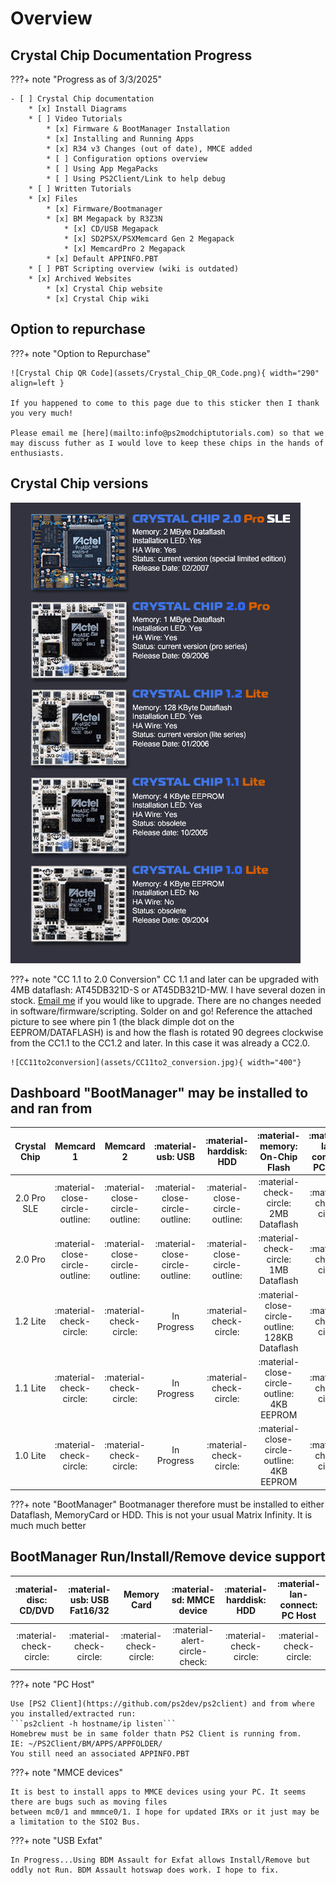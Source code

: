 # Overview

## Crystal Chip Documentation Progress
???+ note "Progress as of 3/3/2025"

    - [ ] Crystal Chip documentation
        * [x] Install Diagrams
        * [ ] Video Tutorials
            * [x] Firmware & BootManager Installation
            * [x] Installing and Running Apps
            * [x] R34 v3 Changes (out of date), MMCE added
            * [ ] Configuration options overview
            * [ ] Using App MegaPacks
            * [ ] Using PS2Client/Link to help debug
        * [ ] Written Tutorials
        * [x] Files
            * [x] Firmware/Bootmanager
            * [x] BM Megapack by R3Z3N
                * [x] CD/USB Megapack
                * [x] SD2PSX/PSXMemcard Gen 2 Megapack
                * [x] MemcardPro 2 Megapack
            * [x] Default APPINFO.PBT
        * [ ] PBT Scripting overview (wiki is outdated)
        * [x] Archived Websites
            * [x] Crystal Chip website
            * [x] Crystal Chip wiki

## Option to repurchase
???+ note "Option to Repurchase"

    ![Crystal Chip QR Code](assets/Crystal_Chip_QR_Code.png){ width="290" align=left }

    If you happened to come to this page due to this sticker then I thank you very much! 

    Please email me [here](mailto:info@ps2modchiptutorials.com) so that we may discuss futher as I would love to keep these chips in the hands of enthusiasts.


## Crystal Chip versions
    
![Crystal Chip Models](cc-site-backup/img/cc_hw_history.gif)

???+ note "CC 1.1 to 2.0 Conversion"
    CC 1.1 and later can be upgraded with 4MB dataflash: AT45DB321D-S or AT45DB321D-MW. I have several dozen in stock. [Email me](info@ps2modchiptutorials.com) if you would like to upgrade. There are no changes needed in software/firmware/scripting. Solder on and go! Reference the attached picture to see where pin 1 (the black dimple dot on the EEPROM/DATAFLASH) is and how the flash is rotated 90 degrees clockwise from the CC1.1 to the CC1.2 and later. In this case it was already a CC2.0.

    ![CC11to2conversion](assets/CC11to2_conversion.jpg){ width="400"}


## Dashboard "BootManager" may be installed to and ran from
| Crystal Chip | Memcard 1                       | Memcard 2                       | :material-usb: USB              | :material-harddisk: HDD          | :material-memory: On-Chip Flash                 | :material-lan-connect: PC Host |
| :----------: | :-----------------------------: | :-----------------------------: | :-----------------------------: | :-----------------------------:  | :---------------------------------------------: | :----------------------------: |
| 2.0 Pro SLE  | :material-close-circle-outline: | :material-close-circle-outline: | :material-close-circle-outline: | :material-close-circle-outline:  | :material-check-circle: 2MB Dataflash           | :material-check-circle:        |
| 2.0 Pro      | :material-close-circle-outline: | :material-close-circle-outline: | :material-close-circle-outline: | :material-close-circle-outline:  | :material-check-circle: 1MB Dataflash           | :material-check-circle:        |
| 1.2 Lite     | :material-check-circle:         | :material-check-circle:         | In Progress                     | :material-check-circle:          | :material-close-circle-outline: 128KB Dataflash | :material-check-circle:        |
| 1.1 Lite     | :material-check-circle:         | :material-check-circle:         | In Progress                     | :material-check-circle:          | :material-close-circle-outline: 4KB EEPROM      | :material-check-circle:        |
| 1.0 Lite     | :material-check-circle:         | :material-check-circle:         | In Progress                     | :material-check-circle:          | :material-close-circle-outline: 4KB EEPROM      | :material-check-circle:        |

???+ note "BootManager"
    Bootmanager therefore must be installed to either Dataflash, MemoryCard or HDD. This is not your usual Matrix Infinity.
    It is much much better


## BootManager Run/Install/Remove device support
| :material-disc: CD/DVD  | :material-usb: USB Fat16/32 | Memory Card             | :material-sd: MMCE device     | :material-harddisk: HDD | :material-lan-connect: PC Host   |
| :---------------------: | :--------------------------: | :---------------------: | :---------------------------: | :---------------------: | :------------------------------: |
| :material-check-circle: | :material-check-circle:      | :material-check-circle: | :material-alert-circle-check: | :material-check-circle: | :material-check-circle:          |

???+ note "PC Host"
    
    Use [PS2 Client](https://github.com/ps2dev/ps2client) and from where you installed/extracted run:
    ```ps2client -h hostname/ip listen```
    Homebrew must be in same folder thatn PS2 Client is running from. 
    IE: ~/PS2Client/BM/APPS/APPFOLDER/
    You still need an associated APPINFO.PBT

???+ note "MMCE devices"

    It is best to install apps to MMCE devices using your PC. It seems there are bugs such as moving files
    between mc0/1 and mmmce0/1. I hope for updated IRXs or it just may be a limitation to the SIO2 Bus.

???+ note "USB Exfat"

    In Progress...Using BDM Assault for Exfat allows Install/Remove but oddly not Run. BDM Assault hotswap does work. I hope to fix.